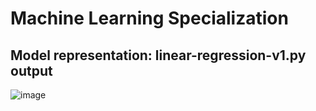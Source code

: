 # Machine Learning Specialization

## Model representation: linear-regression-v1.py output
![image](https://github.com/SubrataBauri/machine-learning-sp/assets/4235578/63fb4def-9dce-4504-a9b8-dd39de60b815)

